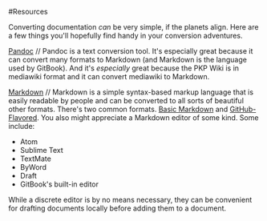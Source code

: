 #Resources

Converting documentation *can* be very simple, if the planets align. Here are a few things you'll hopefully find handy in your conversion adventures. 

[Pandoc](http://pandoc.org/) // Pandoc is a text conversion tool. It's especially great because it can convert many formats to Markdown (and Markdown is the language used by GitBook). And it's *especially* great because the PKP Wiki is in mediawiki format and it can convert mediawiki to Markdown.

[Markdown](http://daringfireball.net/projects/markdown/syntax) // Markdown is a simple syntax-based markup language that is easily readable by people and can be converted to all sorts of beautiful other formats. There's two common formats. [Basic Markdown](http://daringfireball.net/projects/markdown/syntax) and [GitHub-Flavored](https://help.github.com/articles/github-flavored-markdown/). You also might appreciate a Markdown editor of some kind. Some include:

- Atom
- Sublime Text
- TextMate
- ByWord
- Draft
- GitBook's built-in editor
 
While a discrete editor is by no means necessary, they can be convenient for drafting documents locally before adding them to a document. 




